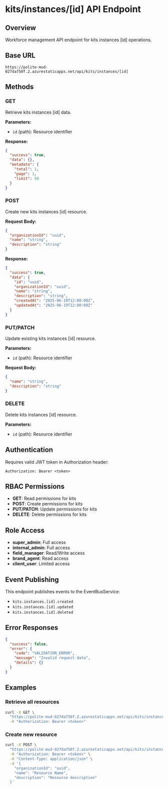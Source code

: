 # kits/instances/[id] API Endpoint

## Overview

Workforce management API endpoint for kits instances [id] operations.

## Base URL

```
https://polite-mud-027da750f.2.azurestaticapps.net/api/kits/instances/[id]
```

## Methods

### GET

Retrieve kits instances [id] data.

**Parameters:**

- `id` (path): Resource identifier

**Response:**

```json
{
  "success": true,
  "data": {},
  "metadata": {
    "total": 1,
    "page": 1,
    "limit": 50
  }
}
```

### POST

Create new kits instances [id] resource.

**Request Body:**

```json
{
  "organizationId": "uuid",
  "name": "string",
  "description": "string"
}
```

**Response:**

```json
{
  "success": true,
  "data": {
    "id": "uuid",
    "organizationId": "uuid",
    "name": "string",
    "description": "string",
    "createdAt": "2025-06-19T12:00:00Z",
    "updatedAt": "2025-06-19T12:00:00Z"
  }
}
```

### PUT/PATCH

Update existing kits instances [id] resource.

**Parameters:**

- `id` (path): Resource identifier

**Request Body:**

```json
{
  "name": "string",
  "description": "string"
}
```

### DELETE

Delete kits instances [id] resource.

**Parameters:**

- `id` (path): Resource identifier

## Authentication

Requires valid JWT token in Authorization header:

```
Authorization: Bearer <token>
```

## RBAC Permissions

- **GET**: Read permissions for kits
- **POST**: Create permissions for kits
- **PUT/PATCH**: Update permissions for kits
- **DELETE**: Delete permissions for kits

## Role Access

- **super_admin**: Full access
- **internal_admin**: Full access
- **field_manager**: Read/Write access
- **brand_agent**: Read access
- **client_user**: Limited access

## Event Publishing

This endpoint publishes events to the EventBusService:

- `kits.instances.[id].created`
- `kits.instances.[id].updated`
- `kits.instances.[id].deleted`

## Error Responses

```json
{
  "success": false,
  "error": {
    "code": "VALIDATION_ERROR",
    "message": "Invalid request data",
    "details": {}
  }
}
```

## Examples

### Retrieve all resources

```bash
curl -X GET \
  "https://polite-mud-027da750f.2.azurestaticapps.net/api/kits/instances/[id]" \
  -H "Authorization: Bearer <token>"
```

### Create new resource

```bash
curl -X POST \
  "https://polite-mud-027da750f.2.azurestaticapps.net/api/kits/instances/[id]" \
  -H "Authorization: Bearer <token>" \
  -H "Content-Type: application/json" \
  -d '{
    "organizationId": "uuid",
    "name": "Resource Name",
    "description": "Resource description"
  }'
```
